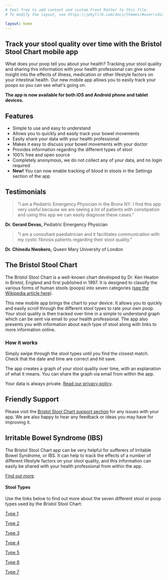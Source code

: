 ```yaml
---
# Feel free to add content and custom Front Matter to this file.
# To modify the layout, see https://jekyllrb.com/docs/themes/#overriding-theme-defaults

layout: home
---
```


## Track your stool quality over time with the Bristol Stool Chart mobile app

What does your poop tell you about your health? Tracking your stool quality and sharing this information with your health professional can give some insight into the effects of illness, medication or other lifestyle factors on your intestinal health. Our new mobile app allows you to easily track your poops so you can see what's going on.

**The app is now available for both iOS and Android phone and tablet devices.**

## Features 

-   Simple to use and easy to understand
-   Allows you to quickly and easily track your bowel movements
-   Easily share your data with your health professional
-   Makes it easy to discuss your bowel movements with your doctor
-   Provides information regarding the different types of stool
-   100% free and open source
-   Completely anonymous, we do not collect any of your data, and no login required
-   **New!** You can now enable tracking of blood in stools in the Settings section of the app

## Testimonials

> "I am a Pediatric Emergency Physician in the Bronx NY. I find this app very useful because we are seeing a lot of patients with constipation and using this app we can easily diagnose these cases."

**Dr. Gerard Devas,** Pediatric Emergency Physician

> "I am a consultant paediatrician and it facilitates communication with my cystic fibrosis patients regarding their stool quality."

**Dr. Chinedu Nwokoro,** Queen Mary University of London

## The Bristol Stool Chart

The Bristol Stool Chart is a well-known chart developed by Dr. Ken Heaton in Bristol, England and first published in 1997. It is designed to classify the various forms of human stools (poops) into seven categories ([see the Wikipedia article here](http://en.wikipedia.org/wiki/Bristol_Stool_Scale)).

This new mobile app brings the chart to your device. It allows you to quickly and easily scroll through the different stool types to rate your own poop. Your stool quality is then tracked over time in a simple to understand graph which can be sent via email to your health professional. The app also presents you with information about each type of stool along with links to more information online.

### How it works

Simply swipe through the stool types until you find the closest match. Check that the date and time are correct and hit save.

The app creates a graph of your stool quality over time, with an explanation of what it means. You can share the graph via email from within the app.

Your data is always private. [Read our privacy policy](/privacy "Privacy").

## Friendly Support

Please visit the [Bristol Stool Chart support section](/support "Bristol Stool Scale Support") for any issues with your app. We are also happy to hear any feedback or ideas you may have for improving it.

## Irritable Bowel Syndrome (IBS)

The Bristol Stool Chart app can be very helpful for sufferers of Irritable Bowel Syndrome, or IBS. It can help to track the effects of a number of different lifestyle factors on your stool quality, and this information can easily be shared with your health professional from within the app.

[Find out more](/irritable-bowel-syndrome "Irritable Bowel Syndrome").

#### Stool Types

Use the links below to find out more about the seven different stool or poop types used by the Bristol Stool Chart:

[Type 1](/type-one "Bristol Stool Scale Type 1")  
  
[Type 2](/type-two "Bristol Stool Scale Type 2")  
  
[Type 3](/type-three "Bristol Stool Scale Type 3")  
  
[Type 4](/type-four "Bristol Stool Scale Type 4")  
  
[Type 5](/type-five "Bristol Stool Scale Type 5")  
  
[Type 6](/type-six "Bristol Stool Scale Type 6")  
  
[Type 7](/type-seven "Bristol Stool Scale Type 7")

